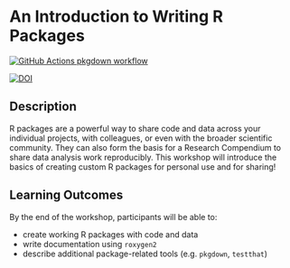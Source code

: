 
<!-- README.md is generated from README.Rmd. Please edit that file -->

# An Introduction to Writing R Packages

<!-- badges: start -->

[![GitHub Actions pkgdown
workflow](https://github.com/uf-repro/writing-R-packages/workflows/pkgdown/badge.svg)](https://github.com/uf-repro/writing-R-packages/actions?query=workflow%3Apkgdown)

[![DOI](https://zenodo.org/badge/DOI/10.5281/zenodo.4542545.svg)](https://doi.org/10.5281/zenodo.4542545)

<!-- badges: end -->

## Description

R packages are a powerful way to share code and data across your
individual projects, with colleagues, or even with the broader
scientific community. They can also form the basis for a Research
Compendium to share data analysis work reproducibly. This workshop will
introduce the basics of creating custom R packages for personal use and
for sharing\!

## Learning Outcomes

By the end of the workshop, participants will be able to:

  - create working R packages with code and data
  - write documentation using `roxygen2`
  - describe additional package-related tools (e.g. `pkgdown`,
    `testthat`)
